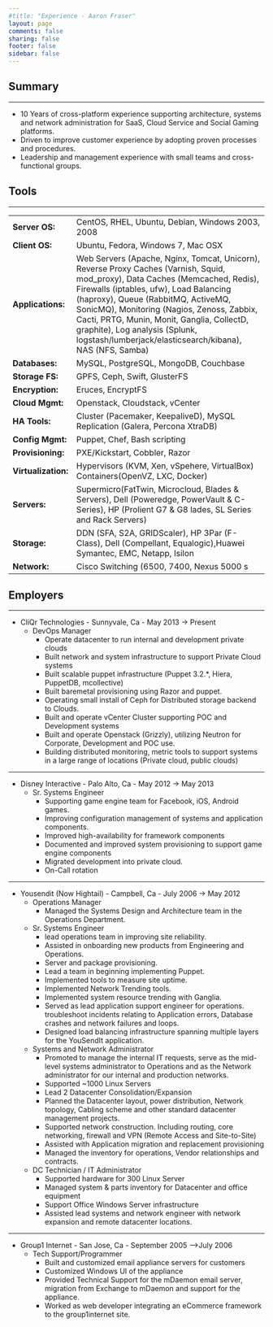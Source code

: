 ```yaml
---
#title: "Experience - Aaron Fraser"
layout: page
comments: false
sharing: false
footer: false
sidebar: false
---
```


## Summary
---
* 10 Years of cross-platform experience supporting architecture, systems and network administration for SaaS, Cloud Service and Social Gaming platforms.
* Driven to improve customer experience by adopting proven processes and procedures. 
* Leadership and management experience with small teams and cross-functional groups. 


## Tools
---
| | |
| ---- | ---- |
| **Server OS:** | CentOS, RHEL, Ubuntu, Debian, Windows 2003, 2008  
| **Client OS:** | Ubuntu, Fedora, Windows 7, Mac OSX 
| **Applications:** | Web Servers (Apache, Nginx, Tomcat, Unicorn), Reverse Proxy Caches (Varnish, Squid, mod_proxy), Data Caches (Memcached, Redis), Firewalls (iptables, ufw), Load Balancing (haproxy), Queue (RabbitMQ, ActiveMQ, SonicMQ), Monitoring (Nagios, Zenoss, Zabbix, Cacti, PRTG, Munin, Monit, Ganglia, CollectD, graphite), Log analysis (Splunk, logstash/lumberjack/elasticsearch/kibana), NAS (NFS, Samba) 
| **Databases:** | MySQL, PostgreSQL, MongoDB, Couchbase 
| **Storage FS:** |  GPFS, Ceph, Swift, GlusterFS 
| **Encryption:** | Eruces, EncryptFS 
| **Cloud Mgmt:** | Openstack, Cloudstack, vCenter
| **HA Tools:** | Cluster (Pacemaker, KeepaliveD), MySQL Replication (Galera, Percona XtraDB)
| **Config Mgmt:** | Puppet, Chef, Bash scripting 
| **Provisioning:** | PXE/Kickstart, Cobbler, Razor 
| **Virtualization:** | Hypervisors (KVM, Xen, vSpehere, VirtualBox)  Containers(OpenVZ, LXC, Docker)
| **Servers:** | Supermicro(FatTwin, Microcloud, Blades & Servers), Dell (Poweredge, PowerVault & C-Series), HP (Prolient G7 & G8 lades, SL Series and Rack Servers)
| **Storage:** | DDN (SFA, S2A, GRIDScaler), HP 3Par (F-Class), Dell (Compellant, Equalogic),Huawei Symantec, EMC, Netapp, Isilon 
| **Network:** | Cisco Switching (6500, 7400, Nexus 5000 s|eries), Citrix Netscalers, F5 Big IP 


## Employers
---
* CliQr Technologies - Sunnyvale, Ca - May 2013 -> Present
  * DevOps Manager
    * Operate datacenter to run internal and development private clouds
    * Built network and system infrastructure to support Private Cloud systems
    * Built scalable puppet infrastructure (Puppet 3.2.*, Hiera, PuppetDB, mcollective)
    * Built baremetal provisioning using Razor and puppet.
    * Operating small install of Ceph for Distributed storage backend to Clouds.
    * Built and operate vCenter Cluster supporting POC and Development systems
    * Built and operate Openstack (Grizzly), utilizing Neutron for Corporate, Development and POC use.
    * Building distributed monitoring, metric tools to support systems in a large range of locations (Private cloud, public clouds)
---
* Disney Interactive - Palo Alto, Ca - May 2012 -> May 2013
  * Sr. Systems Engineer 
    * Supporting game engine team for Facebook, iOS, Android games.
    * Improving configuration management of systems and application components.
    * Improved high-availability for framework components
    * Documented and improved system provisioning to support game engine components
    * Migrated development into private cloud.
    * On-Call rotation
---
* Yousendit (Now Hightail) - Campbell, Ca - July 2006 -> May 2012
  * Operations Manager
    * Managed the Systems Design and Architecture team in the Operations Department.
   * Sr. Systems Engineer
     * lead operations team in improving site reliability.
     * Assisted in onboarding new products from Engineering and Operations.
     * Server and package provisioning.
     * Lead a team in beginning implementing Puppet.
     * Implemented tools to measure site uptime.
     * Implemented Network Trending tools.
     * Implemented system resource trending with Ganglia.
     * Served as lead application support engineer for operations. troubleshoot incidents relating to Application errors, Database crashes and network failures and loops.
     * Designed load balancing infrastructure spanning multiple layers for the YouSendIt application. 
   * Systems and Network Administrator
     * Promoted to manage the internal IT requests, serve as the mid-level systems administrator to Operations and as the Network administrator for our internal and production networks.
     * Supported ~1000 Linux Servers
     * Lead 2 Datacenter Consolidation/Expansion
     * Planned the Datacenter layout, power distribution, Network topology, Cabling scheme and other standard datacenter management projects.
     * Supported network construction. Including routing, core networking, firewall and VPN (Remote Access and Site-to-Site)
     * Assisted with Application migration and replacement provisioning
     * Managed the inventory for operations, Vendor relationships and contracts.
   * DC Technician / IT Administrator
     * Supported hardware for 300 Linux Server
     * Managed system & parts inventory for Datacenter and office equipment
     * Support Office Windows Server infrastructure
     * Assisted lead systems and network engineer with network expansion and remote datacenter locations. 
---
* Group1 Internet - San Jose, Ca - September 2005 –>July 2006
   * Tech Support/Programmer
     * Built and customized email appliance servers for customers
     * Customized Windows UI of the appliance
     * Provided Technical Support for the mDaemon email server, migration from Exchange to mDaemon and support for the appliance.
     * Worked as web developer integrating an eCommerce framework to the group1internet site.
